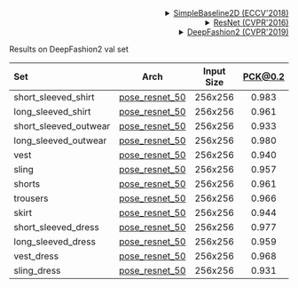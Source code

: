 <!-- [ALGORITHM] -->

<details>
<summary align="right"><a href="http://openaccess.thecvf.com/content_ECCV_2018/html/Bin_Xiao_Simple_Baselines_for_ECCV_2018_paper.html">SimpleBaseline2D (ECCV'2018)</a></summary>

```bibtex
@inproceedings{xiao2018simple,
  title={Simple baselines for human pose estimation and tracking},
  author={Xiao, Bin and Wu, Haiping and Wei, Yichen},
  booktitle={Proceedings of the European conference on computer vision (ECCV)},
  pages={466--481},
  year={2018}
}
```

</details>

<!-- [BACKBONE] -->

<details>
<summary align="right"><a href="http://openaccess.thecvf.com/content_cvpr_2016/html/He_Deep_Residual_Learning_CVPR_2016_paper.html">ResNet (CVPR'2016)</a></summary>

```bibtex
@inproceedings{he2016deep,
  title={Deep residual learning for image recognition},
  author={He, Kaiming and Zhang, Xiangyu and Ren, Shaoqing and Sun, Jian},
  booktitle={Proceedings of the IEEE conference on computer vision and pattern recognition},
  pages={770--778},
  year={2016}
}
```

</details>

<!-- [DATASET] -->

<details>
<summary align="right"><a href="https://arxiv.org/pdf/1901.07973.pdf">DeepFashion2 (CVPR'2019)</a></summary>

```bibtex
@article{DeepFashion2,
  author = {Yuying Ge and Ruimao Zhang and Lingyun Wu and Xiaogang Wang and Xiaoou Tang and Ping Luo},
  title={A Versatile Benchmark for Detection, Pose Estimation, Segmentation and Re-Identification of Clothing Images},
  journal={CVPR},
  year={2019}
}
```

</details>

Results on DeepFashion2 val set

| Set                   |                        Arch                         | Input Size | PCK@0.2 |  AUC  |  EPE  |                        ckpt                         |                        log                         |
| :-------------------- | :-------------------------------------------------: | :--------: | :-----: | :---: | :---: | :-------------------------------------------------: | :------------------------------------------------: |
| short_sleeved_shirt   | [pose_resnet_50](/configs/fashion_2d_keypoint/topdown_heatmap/deepfashion2/td_hm_res50_4xb64-60e_deepfashion2_short_sleeved_shirt_256x192.py) |  256x256   |  0.983  | 0.680 | 11.75 | [ckpt](https://drive.google.com/file/d/10BVvn7F2NmhNCwhVWGzXqb89YqJDj64v/view?usp=share_link) | [log](https://drive.google.com/file/d/1126pV_gN9tTEAfAsBDQuapo5s4wg2Xpr/view?usp=share_link) |
| long_sleeved_shirt    | [pose_resnet_50](/configs/fashion_2d_keypoint/topdown_heatmap/deepfashion2/td_hm_res50_4xb64-120e_deepfashion2_long_sleeved_shirt_256x192.py) |  256x256   |  0.961  | 0.535 | 20.23 | [ckpt](https://drive.google.com/file/d/1eJmJ9VUlg7t68tTY5Wud8fWpPQ8E6z2p/view?usp=share_link) | [log](https://drive.google.com/file/d/1-w_NpZonD0z3-un_uj86OHPwROre--oq/view?usp=share_link) |
| short_sleeved_outwear | [pose_resnet_50](/configs/fashion_2d_keypoint/topdown_heatmap/deepfashion2/td_hm_res50_4xb8-150e_deepfashion2_short_sleeved_outwear_256x192.py) |  256x256   |  0.933  | 0.486 | 22.63 | [ckpt](https://drive.google.com/file/d/1a-veNt2qUC2MPeWJxeOxHYWHrEHCx2QO/view?usp=share_link) | [log](https://drive.google.com/file/d/1lFw3w4VPz9wlDCfqWvmys4IHijWJ4xHh/view?usp=share_link) |
| long_sleeved_outwear  | [pose_resnet_50](/configs/fashion_2d_keypoint/topdown_heatmap/deepfashion2/td_hm_res50_4xb16-120e_deepfashion2_long_sleeved_outwear_256x192.py) |  256x256   |  0.980  | 0.488 | 19.89 | [ckpt](https://drive.google.com/file/d/1_939tgYISZAyUkx7kEAz6aauARKa5KwL/view?usp=share_link) | [log](https://drive.google.com/file/d/1auEFCmJ5-Px5qfaicOEWR0zkmusWR0wb/view?usp=share_link) |
| vest                  | [pose_resnet_50](/configs/fashion_2d_keypoint/topdown_heatmap/deepfashion2/td_hm_res50_4xb64-120e_deepfashion2_vest_256x192.py) |  256x256   |  0.940  | 0.609 | 20.32 | [ckpt](https://drive.google.com/file/d/1HneXiaukHqbSZGRUK8dc10U9phlFzxD0/view?usp=share_link) | [log](https://drive.google.com/file/d/1s1FIVxp5AcUeBmjHAedi8cMuQ2lzbN3L/view?usp=share_link) |
| sling                 | [pose_resnet_50](/configs/fashion_2d_keypoint/topdown_heatmap/deepfashion2/td_hm_res50_4xb32-120e_deepfashion2_sling_256x192.py) |  256x256   |  0.957  | 0.453 | 24.41 | [ckpt](https://drive.google.com/file/d/1K5zmkbXV3VsLwjyY5BFW2nAho5DWoV9k/view?usp=share_link) | [log](https://drive.google.com/file/d/17t-L_emHzfq0PiYGARaz7YlG3FnlpAj4/view?usp=share_link) |
| shorts                | [pose_resnet_50](/configs/fashion_2d_keypoint/topdown_heatmap/deepfashion2/td_hm_res50_4xb64-210e_deepfashion2_shorts_256x192.py) |  256x256   |  0.961  | 0.662 | 14.45 | [ckpt](https://drive.google.com/file/d/1DjetHnrHPK03cGAIGDXgRo1pKYC8kW2B/view?usp=share_link) | [log](https://drive.google.com/file/d/14T3cbEeNzbUH4G8cAZROl_ncY62o8yW7/view?usp=share_link) |
| trousers              | [pose_resnet_50](/configs/fashion_2d_keypoint/topdown_heatmap/deepfashion2/td_hm_res50_4xb64-60e_deepfashion2_trousers_256x192.py) |  256x256   |  0.966  | 0.600 | 16.09 | [ckpt](https://drive.google.com/file/d/1NzeVj9N158VU25C_MDIBtcCVK1Q1HIxY/view?usp=share_link) | [log](https://drive.google.com/file/d/1AWZcGNcLsB4qDiXFnmOnWpqetDN7lIJu/view?usp=share_link) |
| skirt                 | [pose_resnet_50](/configs/fashion_2d_keypoint/topdown_heatmap/deepfashion2/td_hm_res50_4xb64-120e_deepfashion2_skirt_256x192.py) |  256x256   |  0.944  | 0.634 | 18.80 | [ckpt](https://drive.google.com/file/d/1JP5E4juETQmni9J2xPZKl8EkbRyp8gx_/view?usp=share_link) | [log](https://drive.google.com/file/d/1TjQw4y570bUDbOFkJ-wuDWUIBSctf-GL/view?usp=share_link) |
| short_sleeved_dress   | [pose_resnet_50](/configs/fashion_2d_keypoint/topdown_heatmap/deepfashion2/td_hm_res50_4xb64-150e_deepfashion2_short_sleeved_dress_256x192.py) |  256x256   |  0.977  | 0.578 | 16.77 | [ckpt](https://drive.google.com/file/d/1-8lk3YJS8SZ3B0-EtRBBXkPJcNp9OJJn/view?usp=share_link) | [log](https://drive.google.com/file/d/1OoZvq6GtdcI0aEiVkdOWcm8yJbIsE3kx/view?usp=share_link) |
| long_sleeved_dress    | [pose_resnet_50](/configs/fashion_2d_keypoint/topdown_heatmap/deepfashion2/td_hm_res50_4xb16-150e_deepfashion2_long_sleeved_dress_256x192.py) |  256x256   |  0.959  | 0.484 | 24.06 | [ckpt](https://drive.google.com/file/d/1F6qq8A3h5Pvx3k-wAXRBA2VL4JUBPNWn/view?usp=share_link) | [log](https://drive.google.com/file/d/1w4AVD7VW4PTeN0Pb5qXrbqnSMY2PMkMt/view?usp=share_link) |
| vest_dress            | [pose_resnet_50](/configs/fashion_2d_keypoint/topdown_heatmap/deepfashion2/td_hm_res50_4xb64-150e_deepfashion2_vest_dress_256x192.py) |  256x256   |  0.968  | 0.568 | 17.80 | [ckpt](https://drive.google.com/file/d/1F7PTmvCvr9k6AIbrWEF49LDDMqd94Gda/view?usp=share_link) | [log](https://drive.google.com/file/d/1LvWo2niMWhWAhC8FnU4-GUTKEPY1vRuh/view?usp=share_link) |
| sling_dress           | [pose_resnet_50](/configs/fashion_2d_keypoint/topdown_heatmap/deepfashion2/td_hm_res50_4xb64-210e_deepfashion2_sling_dress_256x192.py) |  256x256   |  0.931  | 0.541 | 24.48 | [ckpt](https://drive.google.com/file/d/1jnKa5VM5pc0pES9ZVM7MSpyWBC10UpRF/view?usp=share_link) | [log](https://drive.google.com/file/d/1lmeIcXJlr4jWOCxW9WJlCxF9Ou-KPNlm/view?usp=share_link) |
